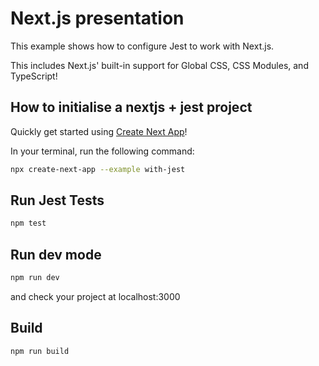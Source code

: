 # Next.js presentation

This example shows how to configure Jest to work with Next.js.

This includes Next.js' built-in support for Global CSS, CSS Modules, and TypeScript!

## How to initialise a nextjs + jest project

Quickly get started using [Create Next App](https://github.com/vercel/next.js/tree/canary/packages/create-next-app#readme)!

In your terminal, run the following command:

```bash
npx create-next-app --example with-jest
```

## Run Jest Tests

```bash
npm test
```

## Run dev mode
```bash
npm run dev
```

and check your project at localhost:3000

## Build
```bash
npm run build
```


